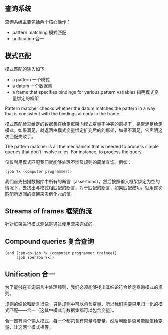 ## 查询系统

查询系统主要包括两个核心操作：

- pattern matching 模式匹配
- unification  合一

## 模式匹配

模式匹配的输入如下:

- a pattern 一个模式
- a datum   一个数据集
- a frame that specifies bindings for various pattern variables 指明模式变量绑定的框架

Pattern matcher checks whether the datum matches the pattern in a way that is consistent with the bindings already in the frame.

模式匹配检查给定的数据集在给定框架内模式变量不冲突的前提下，是否满足给定模式。如果满足，就返回由模式变量绑定扩充后的的框架，如果不满足，它声明这次匹配失败了。


The pattern matcher is all the mechanism that is needed to process simple queries that don’t involve rules. For instance, to process the query

仅仅利用模式匹配我们就能够处理不涉及规则的简单查询。例如：
```
(job ?x (computer programmer))
```
我们首先扫描数据库中所有的断言（assertions），然后按照输入框架绑定为空的情况下，去找出与模式相匹配的断言，对于匹配的断言，如果匹配成功，就用这次匹配所返回的框架来实例化`?x`的值。


## Streams of frames 框架的流

针对框架进行模式测试是通过使用流来完成的。


## Compound queries 复合查询

```
(and (can-do-job ?x (computer programmer trainee))
     (job ?person ?x))
```

## Unification 合一

为了能够在查询语言中处理规则，我们必须能够找出其结论符合给定查询模式的规则。

规则的结论和断言很像，只是规则中可以包含变量，所以我们需要只用归一化的模式匹配——合一（这其中模式与数据集都可以包含变量）。

合一器有两个输入模式，每一个都包含有常量与变量，然后判断是否可能赋值给变量，让这两个模式相等。
